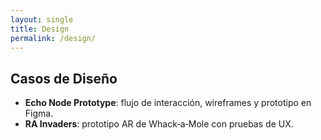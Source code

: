 ```yaml
---
layout: single
title: Design
permalink: /design/
---
```


## Casos de Diseño  
- **Echo Node Prototype**: flujo de interacción, wireframes y prototipo en Figma.  
- **RA Invaders**: prototipo AR de Whack‑a‑Mole con pruebas de UX.
